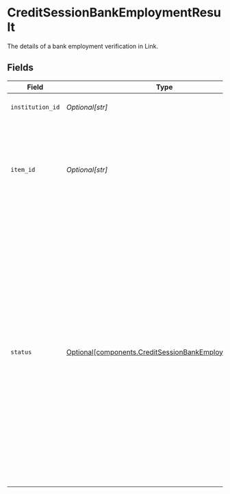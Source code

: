 # CreditSessionBankEmploymentResult

The details of a bank employment verification in Link.


## Fields

| Field                                                                                                                                                                                                                                                                                                                                                                                                                                                                                                 | Type                                                                                                                                                                                                                                                                                                                                                                                                                                                                                                  | Required                                                                                                                                                                                                                                                                                                                                                                                                                                                                                              | Description                                                                                                                                                                                                                                                                                                                                                                                                                                                                                           |
| ----------------------------------------------------------------------------------------------------------------------------------------------------------------------------------------------------------------------------------------------------------------------------------------------------------------------------------------------------------------------------------------------------------------------------------------------------------------------------------------------------- | ----------------------------------------------------------------------------------------------------------------------------------------------------------------------------------------------------------------------------------------------------------------------------------------------------------------------------------------------------------------------------------------------------------------------------------------------------------------------------------------------------- | ----------------------------------------------------------------------------------------------------------------------------------------------------------------------------------------------------------------------------------------------------------------------------------------------------------------------------------------------------------------------------------------------------------------------------------------------------------------------------------------------------- | ----------------------------------------------------------------------------------------------------------------------------------------------------------------------------------------------------------------------------------------------------------------------------------------------------------------------------------------------------------------------------------------------------------------------------------------------------------------------------------------------------- |
| `institution_id`                                                                                                                                                                                                                                                                                                                                                                                                                                                                                      | *Optional[str]*                                                                                                                                                                                                                                                                                                                                                                                                                                                                                       | :heavy_minus_sign:                                                                                                                                                                                                                                                                                                                                                                                                                                                                                    | The Plaid Institution ID associated with the Item.                                                                                                                                                                                                                                                                                                                                                                                                                                                    |
| `item_id`                                                                                                                                                                                                                                                                                                                                                                                                                                                                                             | *Optional[str]*                                                                                                                                                                                                                                                                                                                                                                                                                                                                                       | :heavy_minus_sign:                                                                                                                                                                                                                                                                                                                                                                                                                                                                                    | The Plaid Item ID. The `item_id` is always unique; linking the same account at the same institution twice will result in two Items with different `item_id` values. Like all Plaid identifiers, the `item_id` is case-sensitive.                                                                                                                                                                                                                                                                      |
| `status`                                                                                                                                                                                                                                                                                                                                                                                                                                                                                              | [Optional[components.CreditSessionBankEmploymentStatus]](../../models/components/creditsessionbankemploymentstatus.md)                                                                                                                                                                                                                                                                                                                                                                                | :heavy_minus_sign:                                                                                                                                                                                                                                                                                                                                                                                                                                                                                    | Status of the Bank Employment Link session.<br/><br/>`APPROVED`: User has approved and verified their employment.<br/><br/>`NO_EMPLOYMENTS_FOUND`: We attempted, but were unable to find any employment in the connected account.<br/><br/>`EMPLOYER_NOT_LISTED`: The user explicitly indicated that they did not see their current or previous employer in the list of employer names found.<br/><br/>`STARTED`: The user began the bank income portion of the link flow.<br/><br/>`INTERNAL_ERROR`: The user encountered an internal error. |
